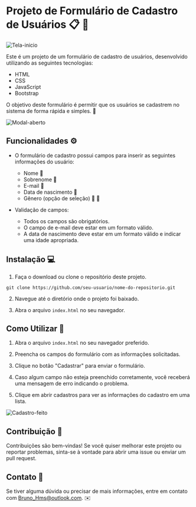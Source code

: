 # Projeto de Formulário de Cadastro de Usuários :clipboard: :bust_in_silhouette:

![Tela-inicio](https://github.com/BrunooHms/Formulario-de-Cadastro./assets/113738086/2c9f7e59-1e38-4c07-8549-e57c5ddd4e58)


Este é um projeto de um formulário de cadastro de usuários, desenvolvido utilizando as seguintes tecnologias:

- HTML
- CSS
- JavaScript
- Bootstrap

O objetivo deste formulário é permitir que os usuários se cadastrem no sistema de forma rápida e simples. :rocket:

![Modal-aberto](https://github.com/BrunooHms/Formulario-de-Cadastro./assets/113738086/c087b481-f9c9-43bb-9783-05e435be2c7c)


## Funcionalidades :gear:

- O formulário de cadastro possui campos para inserir as seguintes informações do usuário:

  - Nome :busts_in_silhouette:
  - Sobrenome :closed_lock_with_key:
  - E-mail :email:
  - Data de nascimento :calendar:
  - Gênero (opção de seleção) :boy: :girl:
  

- Validação de campos:

  - Todos os campos são obrigatórios.
  - O campo de e-mail deve estar em um formato válido.
  - A data de nascimento deve estar em um formato válido e indicar uma idade apropriada.  
  

## Instalação :computer:

1. Faça o download ou clone o repositório deste projeto.

```
git clone https://github.com/seu-usuario/nome-do-repositorio.git
```

2. Navegue até o diretório onde o projeto foi baixado.

3. Abra o arquivo `index.html` no seu navegador.

## Como Utilizar :memo:

1. Abra o arquivo `index.html` no seu navegador preferido.

2. Preencha os campos do formulário com as informações solicitadas.

4. Clique no botão "Cadastrar" para enviar o formulário.

5. Caso algum campo não esteja preenchido corretamente, você receberá uma mensagem de erro indicando o problema.

6. Clique em abrir cadastros para ver as informações do cadastro em uma lista.

![Cadastro-feito](https://github.com/BrunooHms/Formulario-de-Cadastro./assets/113738086/f32d5ca1-0df1-465d-bc21-a88a5de15ef1)


## Contribuição :handshake:

Contribuições são bem-vindas! Se você quiser melhorar este projeto ou reportar problemas, sinta-se à vontade para abrir uma issue ou enviar um pull request.


## Contato :email:

Se tiver alguma dúvida ou precisar de mais informações, entre em contato com [Bruno_Hms@outlook.com](mailto:Bruno_Hms@outlook.com). :envelope:




